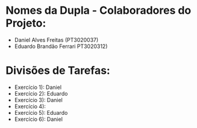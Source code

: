 # Nomes da Dupla - Colaboradores do Projeto:

- Daniel Alves Freitas (PT3020037)
- Eduardo Brandão Ferrari PT3020312)

# Divisões de Tarefas:

- Exercício 1): Daniel
- Exercício 2): Eduardo
- Exercício 3): Daniel
- Exercício 4): 
- Exercício 5): Eduardo
- Exercício 6): Daniel
